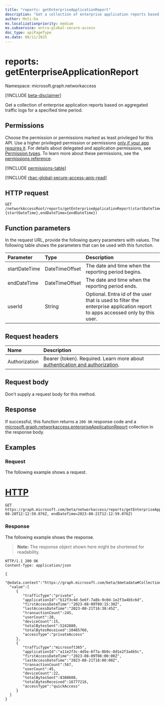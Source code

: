 ```yaml
---
title: "reports: getEnterpriseApplicationReport"
description: "Get a collection of enterprise application reports based on aggregated traffic logs for a specified time period."
author: Moti-ba
ms.localizationpriority: medium
ms.subservice: entra-global-secure-access
doc_type: apiPageType
ms.date: 08/11/2025
---
```


# reports: getEnterpriseApplicationReport
Namespace: microsoft.graph.networkaccess

[!INCLUDE [beta-disclaimer](../../includes/beta-disclaimer.md)]

Get a collection of enterprise application reports based on aggregated traffic logs for a specified time period.

## Permissions
Choose the permission or permissions marked as least privileged for this API. Use a higher privileged permission or permissions [only if your app requires it](/graph/permissions-overview#best-practices-for-using-microsoft-graph-permissions). For details about delegated and application permissions, see [Permission types](/graph/permissions-overview#permission-types). To learn more about these permissions, see the [permissions reference](/graph/permissions-reference).

<!-- { "blockType": "permissions", "name": "networkaccess_reports_getenterpriseapplicationreport" } -->
[!INCLUDE [permissions-table](../includes/permissions/networkaccess-reports-getenterpriseapplicationreport-permissions.md)]

[!INCLUDE [rbac-global-secure-access-apis-read](../includes/rbac-for-apis/rbac-global-secure-access-apis-read.md)]

## HTTP request

<!-- {
  "blockType": "ignored"
}
-->
``` http
GET /networkAccessRoot/reports/getEnterpriseApplicationReport(startDateTime={startDateTime},endDateTime={endDateTime})
```

## Function parameters
In the request URL, provide the following query parameters with values.
The following table shows the parameters that can be used with this function.

|Parameter|Type|Description|
|:---|:---|:---|
|startDateTime|DateTimeOffset|The date and time when the reporting period begins.|
|endDateTime|DateTimeOffset|The date and time when the reporting period ends.|
|userId|String|Optional. Entra id of the user that is used to filter the enterprise application report to apps accessed only by this user.|

## Request headers
|Name|Description|
|:---|:---|
|Authorization|Bearer {token}. Required. Learn more about [authentication and authorization](/graph/auth/auth-concepts).|

## Request body
Don't supply a request body for this method.

## Response

If successful, this function returns a `200 OK` response code and a [microsoft.graph.networkaccess.enterpriseApplicationReport](../resources/networkaccess-enterpriseapplicationreport.md) collection in the response body.

## Examples

### Request
The following example shows a request.
# [HTTP](#tab/http)
<!-- {
  "blockType": "request",
  "name": "reportsthis.getenterpriseapplicationreport"
}
-->
``` http
GET https://graph.microsoft.com/beta/networkaccess/reports/getEnterpriseApplicationReport(startDateTime=2023-08-20T12:12:59.076Z, endDateTime=2023-08-21T12:12:59.076Z)
```

### Response
The following example shows the response.
>**Note:** The response object shown here might be shortened for readability.
<!-- {
  "blockType": "response",
  "truncated": true,
  "@odata.type": "Collection(microsoft.graph.networkaccess.enterpriseApplicationReport)"
}
-->
``` http
HTTP/1.1 200 OK
Content-Type: application/json

{
  "@odata.context":"https://graph.microsoft.com/beta/$metadata#Collection(microsoft.graph.networkaccess.enterpriseApplicationReport)",
  "value":[
     {
        "trafficType":"private",
        "applicationId":"b12f3c4d-5e6f-7a8b-9c0d-1e2f3a4b5c6d",
        "firstAccessDateTime":"2023-08-09T09:15:30Z",
        "lastAccessDateTime":"2023-08-21T16:30:45Z",
        "transactionCount":245,
        "userCount":28,
        "deviceCount":15,
        "totalBytesSent":5242880,
        "totalBytesReceived":10485760,
        "accessType":"privateAccess"
     },
     {
        "trafficType":"microsoft365",
        "applicationId":"a11e2f3c-4d5e-6f7a-8b9c-0d1e2f3a4b5c",
        "firstAccessDateTime":"2023-08-09T08:00:00Z",
        "lastAccessDateTime":"2023-08-21T18:00:00Z",
        "transactionCount":567,
        "userCount":45,
        "deviceCount":22,
        "totalBytesSent":8388608,
        "totalBytesReceived":16777216,
        "accessType":"quickAccess"
     }
  ]
}
```